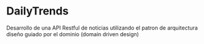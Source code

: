 # DailyTrends
Desarrollo de una API Restful de noticias utilizando el patron de arquitectura diseño guiado por el dominio (domain driven design)
